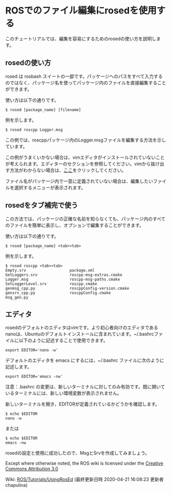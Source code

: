 # ROSでのファイル編集にrosedを使用する

このチュートリアルでは、編集を容易にするためのrosedの使い方を説明します。

## rosedの使い方

rosed は rosbash スイートの一部です。パッケージへのパスをすべて入力するのではなく、パッケージ名を使ってパッケージ内のファイルを直接編集することができます。

使い方は以下の通りです。

```
$ rosed [package_name] [filename]
```

例を示します。

```
$ rosed roscpp Logger.msg
```

この例では、roscppパッケージ内のLogger.msgファイルを編集する方法を示しています。

この例がうまくいかない場合は、vimエディタがインストールされていないことが考えられます。エディターのセクションを参照してください。vimから抜け出す方法がわからない場合は、[ここ](http://kb.iu.edu/data/afcz.html)をクリックしてください。

ファイル名がパッケージ内で一意に定義されていない場合は、編集したいファイルを選択するメニューが表示されます。

## rosedをタブ補完で使う

この方法では、パッケージの正確な名前を知らなくても、パッケージ内のすべてのファイルを簡単に表示し、オプションで編集することができます。

使い方は以下の通りです。

```
$ rosed [package_name] <tab><tab>
```

例を示します。

```
$ rosed roscpp <tab><tab>
Empty.srv                   package.xml
GetLoggers.srv              roscpp-msg-extras.cmake
Logger.msg                  roscpp-msg-paths.cmake
SetLoggerLevel.srv          roscpp.cmake
genmsg_cpp.py               roscppConfig-version.cmake
gensrv_cpp.py               roscppConfig.cmake
msg_gen.py   
```

## エディタ

rosedのデフォルトのエディタはvimです。より初心者向けのエディタであるnanoは、Ubuntuのデフォルトインストールに含まれています。~/.bashrcファイルに以下のように記述することで使用できます。

```
export EDITOR='nano -w'
```

デフォルトのエディタを emacs にするには，~/.bashrc ファイルに次のように記述します。

```
export EDITOR='emacs -nw'
```

注意：.bashrc の変更は、新しいターミナルに対してのみ有効です。既に開いているターミナルには、新しい環境変数が表示されません。

新しいターミナルを開き，EDITORが定義されているかどうかを確認します。

```
$ echo $EDITOR
nano -w
```

または

```
$ echo $EDITOR
emacs -nw
```

rosedの設定と使用に成功したので、MsgとSrvを作成してみましょう。

Except where otherwise noted, the ROS wiki is licensed under the [Creative Commons Attribution 3.0](http://creativecommons.org/licenses/by/3.0/)

Wiki: [ROS/Tutorials/UsingRosEd](http://wiki.ros.org/ROS/Tutorials/UsingRosEd) (最終更新日時 2020-04-21 16:08:23 更新者 chapulina)